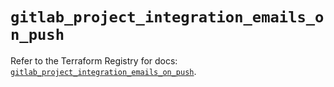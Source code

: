 # `gitlab_project_integration_emails_on_push`

Refer to the Terraform Registry for docs: [`gitlab_project_integration_emails_on_push`](https://registry.terraform.io/providers/gitlabhq/gitlab/18.4.1/docs/resources/project_integration_emails_on_push).
